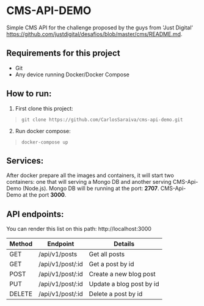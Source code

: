 # CMS-API-DEMO

Simple CMS API for the challenge proposed by the guys from 'Just Digital' https://github.com/justdigital/desafios/blob/master/cms/README.md.

## Requirements for this project

* Git
* Any device running Docker/Docker Compose

## How to run:

1. First clone this project:
  >`git clone https://github.com/CarlosSaraiva/cms-api-demo.git`

2. Run docker compose:
  >`docker-compose up`

## Services:

After docker prepare all the images and containers, it will start two containers: one that will serving a Mongo DB and another serving  CMS-Api-Demo (Node.js).
Mongo DB will be running at the port: **2707**.
CMS-Api-Demo at the port **3000**.

## API endpoints:

You can render this list on this path: http://localhost:3000

Method | Endpoint | Details
------ | -------- | -------
GET | /api/v1/posts | Get all posts
GET | /api/v1/post/:id | Get a post by id
POST | /api/v1/post/:id | Create a new blog post
PUT | /api/v1/post/:id | Update a blog post by id
DELETE | /api/v1/post/:id | Delete a post by id

